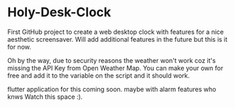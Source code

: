 # Holy-Desk-Clock

First GitHub project to create a web desktop clock with features for a nice aesthetic screensaver. 
Will add additional features in the future but this is it for now.

Oh by the way, due to security reasons the weather won't work coz it's missing the API Key from Open Weather Map. You can make your own for free and add it to the variable on the script and it should work.

flutter application for this coming soon. maybe with alarm features who knws
Watch this space :).
